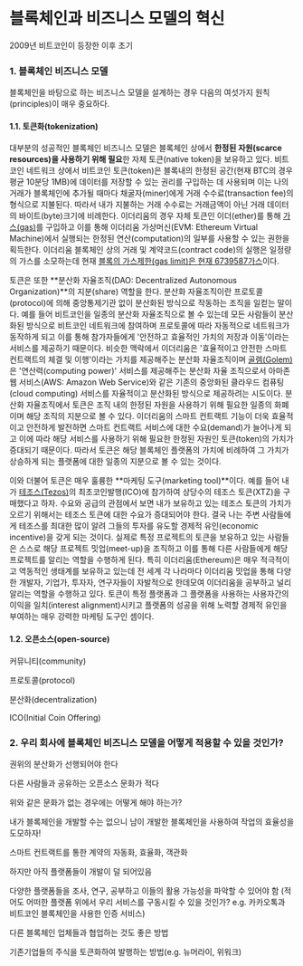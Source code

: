 # 블록체인과 비즈니스 모델의 혁신

2009년 비트코인이 등장한 이후 초기

### 1. 블록체인 비즈니스 모델

블록체인을 바탕으로 하는 비즈니스 모델을 설계하는 경우 다음의 여섯가지 원칙\(principles\)이 매우 중요하다.

#### 1.1. 토큰화\(tokenization\)

대부분의 성공적인 블록체인 비즈니스 모델은 블록체인 상에서 **한정된 자원\(scarce resources\)을 사용하기 위해 필요**한 자체 토큰\(native token\)을 보유하고 있다. 비트코인 네트워크 상에서 비트코인 토큰\(token\)은 블록내의 한정된 공간\(현재 BTC의 경우 평균 10분당 1MB\)에 데이터를 저장할 수 있는 권리를 구입하는 데 사용되며 이는 나의 거래가 블록체인에 추가될 때마다 채굴자\(miner\)에게 거래 수수료\(transaction fee\)의 형식으로 지불된다. 따라서 내가 지불하는 거래 수수료는 거래금액이 아닌 거래 데이터의 바이트\(byte\)크기에 비례한다. 이더리움의 경우 자체 토큰인 이더\(ether\)를 통해 [가스\(gas\)](https://media.consensys.net/ethereum-gas-fuel-and-fees-3333e17fe1dc)를 구입하고 이를 통해 이더리움 가상머신\(EVM: Ethereum Virtual Machine\)에서 실행되는 한정된 연산\(computation\)의 일부를 사용할 수 있는 권한을 획득한다. 이더리움 블록체인 상의 거래 및 계약코드\(contract code\)의 실행은 일정량의 가스를 소모하는데 현재 [블록의 가스제한\(gas limit\)은 현재 6739587가스](https://ethstats.net/)이다.

토큰은 또한 **분산화 자율조직\(DAO: Decentralized Autonomous Organization\)**의 지분\(share\) 역할을 한다. 분산화 자율조직이란 프로토콜\(protocol\)에 의해 중앙통제기관 없이 분산화된 방식으로 작동하는 조직을 일컫는 말이다. 예를 들어 비트코인을 일종의 분산화 자율조직으로 볼 수 있는데 모든 사람들이 분산화된 방식으로 비트코인 네트워크에 참여하며 프로토콜에 따라 자동적으로 네트워크가 동작하게 되고 이를 통해 참가자들에게 '안전하고 효율적인 가치의 저장과 이동'이라는 서비스를 제공하기 때문이다. 비슷한 맥락에서 이더리움은 '효율적이고 안전한 스마트 컨트랙트의 체결 및 이행'이라는 가치를 제공해주는 분산화 자율조직이며 [골렘\(Golem\)](https://golem.network/)은 '연산력\(computing power\)' 서비스를 제공해주는 분산화 자율 조직으로서 아마존 웹 서비스\(AWS: Amazon Web Service\)와 같은 기존의 중앙화된 클라우드 컴퓨팅\(cloud computing\) 서비스를 자율적이고 분산화된 방식으로 제공하려는 시도이다. 분산화 자율조직에서 토큰은 조직 내의 한정된 자원을 사용하기 위해 필요한 일종의 화폐이며 해당 조직의 지분으로 볼 수 있다. 이더리움의 스마트 컨트랙트 기능이 더욱 효율적이고 안전하게 발전하면 스마트 컨트랙트 서비스에 대한 수요\(demand\)가 늘어나게 되고 이에 따라 해당 서비스를 사용하기 위해 필요한 한정된 자원인 토큰\(token\)의 가치가 증대되기 때문이다. 따라서 토큰은 해당 블록체인 플랫폼의 가치에 비례하여 그 가치가 상승하게 되는 플랫폼에 대한 일종의 지분으로 볼 수 있는 것이다.

이와 더불어 토큰은 매우 훌륭한 **마케팅 도구\(marketing tool\)**이다. 예를 들어 내가 [테조스\(Tezos\)](https://www.tezos.com/)의 최초코인발행\(ICO\)에 참가하여 상당수의 테조스 토큰\(XTZ\)을 구매했다고 하자. 수요와 공급의 관점에서 보면 내가 보유하고 있는 테조스 토큰의 가치가 오르기 위해서는 테조스 토큰에 대한 수요가 증대되어야 한다. 결국 나는 주변 사람들에게 테조스를 최대한 많이 알려 그들의 투자를 유도할 경제적 유인\(economic incentive\)을 갖게 되는 것이다. 실제로 특정 프로젝트의 토큰을 보유하고 있는 사람들은 스스로 해당 프로젝트 밋업\(meet-up\)을 조직하고 이를 통해 다른 사람들에게 해당 프로젝트를 알리는 역할을 수행하게 된다. 특히 이더리움\(Ethereum\)은 매우 적극적이고 역동적인 생태계를 보유하고 있는데 전 세계 각 나라마다 이더리움 밋업을 통해 다양한 개발자, 기업가, 투자자, 연구자들이 자발적으로 한데모여 이더리움을 공부하고 널리 알리는 역할을 수행하고 있다. 토큰이 특정 플랫폼과 그 플랫폼을 사용하는 사용자간의 이익을 일치\(interest alignment\)시키고 플랫폼의 성공을 위해 노력할 경제적 유인을 부여하는 매우 강력한 마케팅 도구인 셈이다.

#### 1.2. 오픈소스\(open-source\)

커뮤니티\(community\)

프로토콜\(protocol\)

분산화\(decentralization\)

ICO\(Initial Coin Offering\)

### 2. 우리 회사에 블록체인 비즈니스 모델을 어떻게 적용할 수 있을 것인가?

권위의 분산화가 선행되어야 한다

다른 사람들과 공유하는 오픈소스 문화가 적다

위와 같은 문화가 없는 경우에는 어떻게 해야 하는가?

내가 블록체인을 개발할 수는 없으니 남이 개발한 블록체인을 사용하여 작업의 효율성을 도모하자!

스마트 컨트랙트를 통한 계약의 자동화, 효율화, 객관화

하지만 아직 플랫폼들이 개발이 덜 되어있음

다양한 플랫폼들을 조사, 연구, 공부하고 이들의 활용 가능성을 파악할 수 있어야 함 \(적어도 어떠한 플랫폼 위에서 우리 서비스를 구동시킬 수 있을 것인가? e.g. 카카오톡과 비트코인 블록체인을 사용한 인증 서비스\)

다른 블록체인 업체들과 협업하는 것도 좋은 방법

기존기업들의 주식을 토큰화하여 발행하는 방법\(e.g. 뉴머라이, 위워크\)

